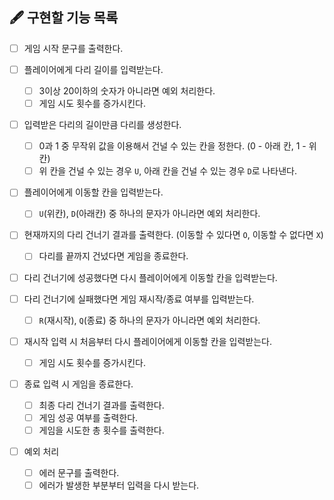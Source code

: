 ## 🖋 구현할 기능 목록

- [ ] 게임 시작 문구를 출력한다.

- [ ] 플레이어에게 다리 길이를 입력받는다.

  - [ ] 3이상 20이하의 숫자가 아니라면 예외 처리한다.
  - [ ] 게임 시도 횟수를 증가시킨다.

- [ ] 입력받은 다리의 길이만큼 다리를 생성한다.

  - [ ] 0과 1 중 무작위 값을 이용해서 건널 수 있는 칸을 정한다. (0 - 아래 칸, 1 - 위 칸)
  - [ ] 위 칸을 건널 수 있는 경우 `U`, 아래 칸을 건널 수 있는 경우 `D`로 나타낸다.

- [ ] 플레이어에게 이동할 칸을 입력받는다.

  - [ ] `U`(위칸), `D`(아래칸) 중 하나의 문자가 아니라면 예외 처리한다.

- [ ] 현재까지의 다리 건너기 결과를 출력한다. (이동할 수 있다면 `O`, 이동할 수 없다면 `X`)

  - [ ] 다리를 끝까지 건넜다면 게임을 종료한다.

- [ ] 다리 건너기에 성공했다면 다시 플레이어에게 이동할 칸을 입력받는다.

- [ ] 다리 건너기에 실패했다면 게임 재시작/종료 여부를 입력받는다.

  - [ ] `R`(재시작), `Q`(종료) 중 하나의 문자가 아니라면 예외 처리한다.

- [ ] 재시작 입력 시 처음부터 다시 플레이어에게 이동할 칸을 입력받는다.

  - [ ] 게임 시도 횟수를 증가시킨다.

- [ ] 종료 입력 시 게임을 종료한다.

  - [ ] 최종 다리 건너기 결과를 출력한다.
  - [ ] 게임 성공 여부를 출력한다.
  - [ ] 게임을 시도한 총 횟수를 출력한다.

- [ ] 예외 처리

  - [ ] 에러 문구를 출력한다.
  - [ ] 에러가 발생한 부분부터 입력을 다시 받는다.
